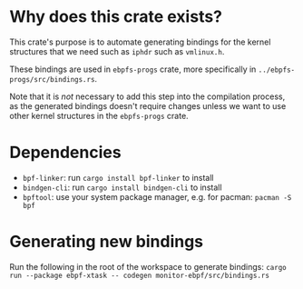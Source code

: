 # Why does this crate exists?
This crate's purpose is to automate generating bindings for the kernel structures that we need such as `iphdr` such as `vmlinux.h`.

These bindings are used in `ebpfs-progs` crate, more specifically in `../ebpfs-progs/src/bindings.rs`.

Note that it is *not* necessary to add this step into the compilation process, 
as the generated bindings doesn't require changes unless we want to use other kernel
structures in the `ebpfs-progs` crate.

# Dependencies
- `bpf-linker`: run `cargo install bpf-linker` to install
- `bindgen-cli`: run `cargo install bindgen-cli` to install
- `bpftool`: use your system package manager, e.g. for pacman: `pacman -S bpf`

# Generating new bindings
Run the following in the root of the workspace to generate bindings:
`cargo run --package ebpf-xtask -- codegen monitor-ebpf/src/bindings.rs`

